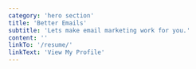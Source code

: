 ```yaml
---
category: 'hero section'
title: 'Better Emails'
subtitle: 'Lets make email marketing work for you.'
content: ''
linkTo: '/resume/'
linkText: 'View My Profile'
---
```

